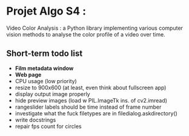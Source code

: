 # Projet Algo S4 :
Video Color Analysis : a Python library implementing various computer vision methods to analyse the color profile of a video over time.

## Short-term todo list
-  **Film metadata window**
-  **Web page**
-  CPU usage (low priority)
-  resize to 900x600 (at least, even think about fullscreen app)
-  display output image properly
-  hide preview images (load w PIL.ImageTk ins. of cv2.imread)
-  rangeslider labels should be time instead of frame number
-  investigate what the fuck filetypes are in filedialog.askdirectory()
-  write docstrings
-  repair fps count for circles